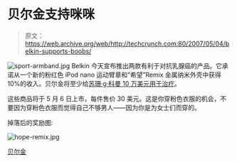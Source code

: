 # 贝尔金支持咪咪

> 原文：<https://web.archive.org/web/http://techcrunch.com:80/2007/05/04/belkin-supports-boobs/>

![sport-armband.jpg](img/5027765ea8ea0ebf7085d6731f6e88c2.png)
Belkin 今天宣布推出两款有利于对抗乳腺癌的产品。它承诺从一个新的粉红色 iPod nano 运动臂章和“希望”Remix 金属纳米外壳中获得 10%的收入。贝尔金将至少给[苏珊·g·科曼 10 万美元用于治疗](https://web.archive.org/web/20220521055226/http://www.komen.org/)。

这些商品将于 5 月 6 日上市，每件售价 30 美元。这是你穿粉色衣服的机会，不要因为穿粉色衣服而觉得自己不够男人——因为你是为女士们而穿的。

掉落后的奖励图:

![hope-remix.jpg](img/cc448c2206da1f38e9892cae520f7170.png)

 [贝尔金](https://web.archive.org/web/20220521055226/http://www.belkin.com/)